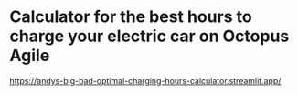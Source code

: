 # Calculator for the best hours to charge your electric car on Octopus Agile


 https://andys-big-bad-optimal-charging-hours-calculator.streamlit.app/
